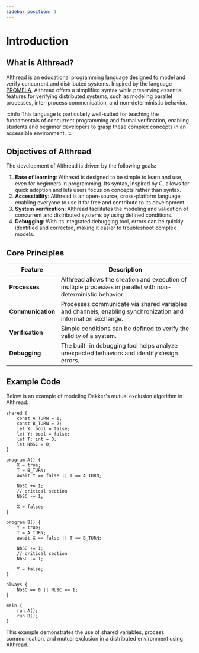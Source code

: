 ```yaml
---
sidebar_position: 1
---
```



# Introduction

## What is Althread?

Althread is an educational programming language designed to model and verify concurrent and distributed systems. Inspired by the language [PROMELA](https://en.wikipedia.org/wiki/PROMELA), Althread offers a simplified syntax while preserving essential features for verifying distributed systems, such as modeling parallel processes, inter-process communication, and non-deterministic behavior.

:::info
This language is particularly well-suited for teaching the fundamentals of concurrent programming and formal verification, enabling students and beginner developers to grasp these complex concepts in an accessible environment.
:::

## Objectives of Althread

The development of Althread is driven by the following goals:
1. **Ease of learning**: Althread is designed to be simple to learn and use, even for beginners in programming. Its syntax, inspired by C, allows for quick adoption and lets users focus on concepts rather than syntax.
2. **Accessibility**: Althread is an open-source, cross-platform language, enabling everyone to use it for free and contribute to its development.
3. **System verification**: Althread facilitates the modeling and validation of concurrent and distributed systems by using defined conditions.
4. **Debugging**: With its integrated debugging tool, errors can be quickly identified and corrected, making it easier to troubleshoot complex models.

## Core Principles

| Feature         | Description                                                                                                                           |
| --------------- | ------------------------------------------------------------------------------------------------------------------------------------- |
| **Processes**   | Althread allows the creation and execution of multiple processes in parallel with non-deterministic behavior.                         |
| **Communication** | Processes communicate via shared variables and channels, enabling synchronization and information exchange.                         |
| **Verification** | Simple conditions can be defined to verify the validity of a system.                                                                |
| **Debugging**   | The built-in debugging tool helps analyze unexpected behaviors and identify design errors.                                            |

## Example Code

Below is an example of modeling Dekker's mutual exclusion algorithm in Althread:

```althread
shared {
    const A_TURN = 1;
    const B_TURN = 2;
    let X: bool = false;
    let Y: bool = false;
    let T: int = 0;
    let NbSC = 0;
}

program A() {
    X = true;
    T = B_TURN;
    await Y == false || T == A_TURN;

    NbSC += 1;
    // critical section
    NbSC -= 1;

    X = false;
}

program B() {
    Y = true;
    T = A_TURN;
    await X == false || T == B_TURN;

    NbSC += 1;
    // critical section
    NbSC -= 1;

    Y = false;
}

always {
    NbSC == 0 || NbSC == 1;
}

main {
    run A();
    run B();
}
```

This example demonstrates the use of shared variables, process communication, and mutual exclusion in a distributed environment using Althread.
